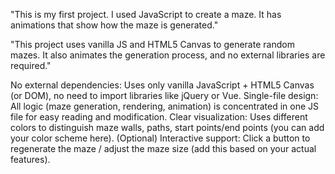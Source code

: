 
 "This is my first project. I used JavaScript to create a maze. It has animations that show how the maze is generated."

"This project uses vanilla JS and HTML5 Canvas to generate random mazes. It also animates the generation process, and no external libraries are required."

No external dependencies: Uses only vanilla JavaScript + HTML5 Canvas (or DOM), no need to import libraries like jQuery or Vue.
Single-file design: All logic (maze generation, rendering, animation) is concentrated in one JS file for easy reading and modification.
Clear visualization: Uses different colors to distinguish maze walls, paths, start points/end points (you can add your color scheme here).
(Optional) Interactive support: Click a button to regenerate the maze / adjust the maze size (add this based on your actual features).
